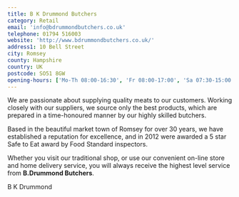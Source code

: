 ```yaml
---
title: B K Drummond Butchers
category: Retail
email: 'info@bdrummondbutchers.co.uk'
telephone: 01794 516003
website: 'http://www.bdrummondbutchers.co.uk/'
address1: 10 Bell Street
city: Romsey
county: Hampshire
country: UK
postcode: SO51 8GW
opening-hours: ['Mo-Th 08:00-16:30', 'Fr 08:00-17:00', 'Sa 07:30-15:00']
---
```

We are passionate about supplying quality meats to our customers. Working closely with our suppliers, we source only the best products, which are prepared in a time-honoured manner by our highly skilled butchers.

Based in the beautiful market town of Romsey for over 30 years, we have established a reputation for excellence, and in 2012 were awarded a 5 star Safe to Eat award by Food Standard inspectors.

Whether you visit our traditional shop, or use our convenient on-line store and home delivery service, you will always receive the highest level service from **B.Drummond Butchers**.

B K Drummond
